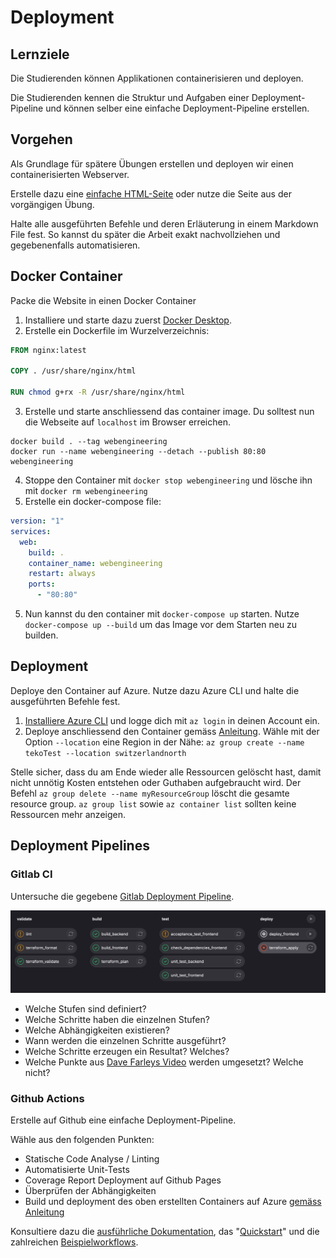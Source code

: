 # Deployment

## Lernziele

Die Studierenden können Applikationen containerisieren und deployen.

Die Studierenden kennen die Struktur und Aufgaben einer Deployment-Pipeline und können selber eine einfache Deployment-Pipeline erstellen.

## Vorgehen

Als Grundlage für spätere Übungen erstellen und deployen wir einen containerisierten Webserver.

Erstelle dazu eine [einfache HTML-Seite](https://www.w3schools.com/html/html_basic.asp) oder nutze die Seite aus der vorgängigen Übung.

Halte alle ausgeführten Befehle und deren Erläuterung in einem Markdown File fest.
So kannst du später die Arbeit exakt nachvollziehen und gegebenenfalls automatisieren.

## Docker Container

Packe die Website in einen Docker Container

1. Installiere und starte dazu zuerst [Docker Desktop](https://www.docker.com/).
2. Erstelle ein Dockerfile im Wurzelverzeichnis:

```Dockerfile
FROM nginx:latest

COPY . /usr/share/nginx/html

RUN chmod g+rx -R /usr/share/nginx/html
```

3. Erstelle und starte anschliessend das container image. Du solltest nun die Webseite auf `localhost` im Browser erreichen.

```shell
docker build . --tag webengineering
docker run --name webengineering --detach --publish 80:80 webengineering 
```

4. Stoppe den Container mit `docker stop webengineering` und lösche ihn mit `docker rm webengineering`
5. Erstelle ein docker-compose file:

```yaml
version: "1"
services:
  web:
    build: .
    container_name: webengineering
    restart: always
    ports:
      - "80:80"
```

5. Nun kannst du den container mit `docker-compose up` starten. Nutze `docker-compose up --build` um das Image vor dem Starten neu zu builden.

## Deployment

Deploye den Container auf Azure. Nutze dazu Azure CLI und halte die ausgeführten Befehle fest. 

1. [Installiere Azure CLI](https://learn.microsoft.com/en-us/cli/azure/install-azure-cli) und logge dich mit `az login`
   in deinen Account ein.
2. Deploye anschliessend den Container gemäss [Anleitung](https://learn.microsoft.com/en-us/azure/container-instances/container-instances-tutorial-prepare-acr). Wähle mit der Option `--location` eine Region in der Nähe:  `az group create --name tekoTest --location switzerlandnorth`

Stelle sicher, dass du am Ende wieder alle Ressourcen gelöscht hast, damit nicht unnötig Kosten entstehen oder Guthaben aufgebraucht wird. Der Befehl `az group delete --name myResourceGroup` löscht die gesamte resource group. `az group list` sowie `az container list` sollten keine Ressourcen mehr anzeigen.

## Deployment Pipelines

### Gitlab CI

Untersuche die gegebene [Gitlab Deployment Pipeline](gitlab-ci-example.yml).

![img.png](pipeline.png)

- Welche Stufen sind definiert?
- Welche Schritte haben die einzelnen Stufen?
- Welche Abhängigkeiten existieren?
- Wann werden die einzelnen Schritte ausgeführt?
- Welche Schritte erzeugen ein Resultat? Welches?
- Welche Punkte aus [Dave Farleys Video](https://youtu.be/x9l6yw1PFbs?feature=shared) werden umgesetzt? Welche nicht?

### Github Actions

Erstelle auf Github eine einfache Deployment-Pipeline.

Wähle aus den folgenden Punkten:

- Statische Code Analyse / Linting
- Automatisierte Unit-Tests
- Coverage Report Deployment auf Github Pages
- Überprüfen der Abhängigkeiten
- Build und deployment des oben erstellten Containers auf Azure [gemäss Anleitung](https://learn.microsoft.com/en-us/azure/container-instances/container-instances-github-action?tabs=userlevel)

Konsultiere dazu die [ausführliche Dokumentation](https://docs.github.com/en/actions), das "[Quickstart](https://docs.github.com/en/actions/quickstart)" und die zahlreichen [Beispielworkflows](https://github.com/actions/starter-workflows).
   


